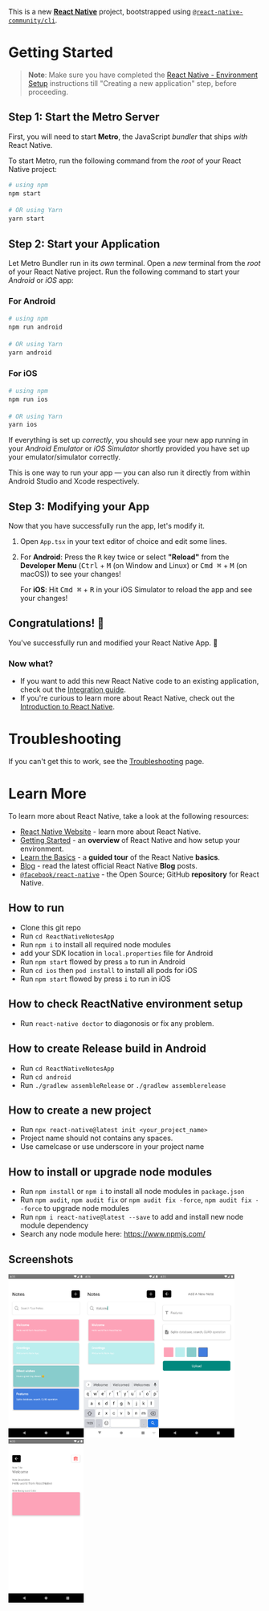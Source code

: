 This is a new [**React Native**](https://reactnative.dev) project, bootstrapped using [`@react-native-community/cli`](https://github.com/react-native-community/cli).

# Getting Started

>**Note**: Make sure you have completed the [React Native - Environment Setup](https://reactnative.dev/docs/environment-setup) instructions till "Creating a new application" step, before proceeding.

## Step 1: Start the Metro Server

First, you will need to start **Metro**, the JavaScript _bundler_ that ships _with_ React Native.

To start Metro, run the following command from the _root_ of your React Native project:

```bash
# using npm
npm start

# OR using Yarn
yarn start
```

## Step 2: Start your Application

Let Metro Bundler run in its _own_ terminal. Open a _new_ terminal from the _root_ of your React Native project. Run the following command to start your _Android_ or _iOS_ app:

### For Android

```bash
# using npm
npm run android

# OR using Yarn
yarn android
```

### For iOS

```bash
# using npm
npm run ios

# OR using Yarn
yarn ios
```

If everything is set up _correctly_, you should see your new app running in your _Android Emulator_ or _iOS Simulator_ shortly provided you have set up your emulator/simulator correctly.

This is one way to run your app — you can also run it directly from within Android Studio and Xcode respectively.

## Step 3: Modifying your App

Now that you have successfully run the app, let's modify it.

1. Open `App.tsx` in your text editor of choice and edit some lines.
2. For **Android**: Press the <kbd>R</kbd> key twice or select **"Reload"** from the **Developer Menu** (<kbd>Ctrl</kbd> + <kbd>M</kbd> (on Window and Linux) or <kbd>Cmd ⌘</kbd> + <kbd>M</kbd> (on macOS)) to see your changes!

   For **iOS**: Hit <kbd>Cmd ⌘</kbd> + <kbd>R</kbd> in your iOS Simulator to reload the app and see your changes!

## Congratulations! :tada:

You've successfully run and modified your React Native App. :partying_face:

### Now what?

- If you want to add this new React Native code to an existing application, check out the [Integration guide](https://reactnative.dev/docs/integration-with-existing-apps).
- If you're curious to learn more about React Native, check out the [Introduction to React Native](https://reactnative.dev/docs/getting-started).

# Troubleshooting

If you can't get this to work, see the [Troubleshooting](https://reactnative.dev/docs/troubleshooting) page.

# Learn More

To learn more about React Native, take a look at the following resources:

- [React Native Website](https://reactnative.dev) - learn more about React Native.
- [Getting Started](https://reactnative.dev/docs/environment-setup) - an **overview** of React Native and how setup your environment.
- [Learn the Basics](https://reactnative.dev/docs/getting-started) - a **guided tour** of the React Native **basics**.
- [Blog](https://reactnative.dev/blog) - read the latest official React Native **Blog** posts.
- [`@facebook/react-native`](https://github.com/facebook/react-native) - the Open Source; GitHub **repository** for React Native.

## How to run
 - Clone this git repo
 - Run `cd ReactNativeNotesApp`
 - Run `npm i` to install all required node modules
 - add your SDK location in `local.properties` file for Android
 - Run `npm start` flowed by press `a` to run in Android
 - Run `cd ios` then `pod install` to install all pods for iOS
 - Run `npm start` flowed by press `i` to run in iOS

 ## How to check ReactNative environment setup
 - Run `react-native doctor` to diagonosis or fix any problem.

 ## How to create Release build in Android
 - Run `cd ReactNativeNotesApp`
 - Run `cd android`
 - Run `./gradlew assembleRelease` or `./gradlew assemblerelease`

 ## How to create a new project
 - Run `npx react-native@latest init <your_project_name>`
 - Project name should not contains any spaces.
 - Use camelcase or use underscore in your project name

 ## How to install or upgrade node modules
- Run `npm install` or `npm i` to install all node modules in `package.json`
- Run `npm audit`, `npm audit fix` or `npm audit fix -force`, `npm audit fix --force` to upgrade node modules
- Run `npm i react-native@latest --save` to add and install new node module dependency
- Search any node module here: https://www.npmjs.com/

## Screenshots

<img src="./screenshots/Screenshot_dashboard.png" alt="Dashboard" width="150"/><img src="./screenshots/Screenshot_search.png" alt="Search" width="150"/><img src="./screenshots/Screenshot_add_new.png" alt="Add new note" width="150"/><img src="./screenshots/Screenshot_delete_view.png" alt="View and delete" width="150"/>